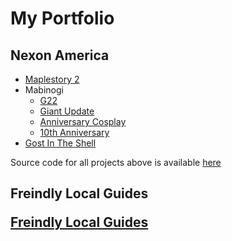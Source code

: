 # My Portfolio
<h2>Nexon America</h2> 
<ul>
  <li>
    <a href="https://sergiusmuzzz.github.io/portfolio/build/maplestory2/index.html" >Maplestory 2</a>
  </li>
  <li>
    Mabinogi
    <ul>
      <li>
        <a href="https://sergiusmuzzz.github.io/portfolio/build/mabinogi/G22/index.html">G22</a>
      </li>      
      <li>
        <a href="https://sergiusmuzzz.github.io/portfolio/build/mabinogi/giantupdate/index.html">Giant Update</a>
      </li>      
      <li>
        <a href="https://sergiusmuzzz.github.io/portfolio/build/mabinogi/anniversarycosplay/index.html">Anniversary Cosplay</a>
      </li>      
      <li>
        <a href="https://sergiusmuzzz.github.io/portfolio/build/mabinogi/10th-anniversary/index.html">10th Anniversary</a>
      </li>
    </ul>
  </li>  
  <li>
    <a href="https://sergiusmuzzz.github.io/portfolio/build/gostintheshell/index.html" >Gost In The Shell</a>
  </li>
</ul>
<p>Source code for all projects above is available <a href="https://github.com/sergiusmuzzz/sergiusmuzzz.github.io/tree/master/portfolio/src">here</a>
<h2>Freindly Local Guides</p>
<a href="http://friendlylocalguides.com/">Freindly Local Guides</a>
